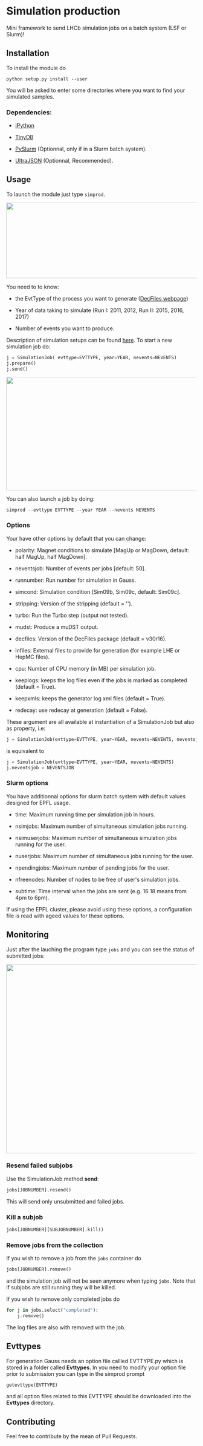 # Simulation production

Mini framework to send LHCb simulation jobs on a batch system (LSF or Slurm)!

## Installation

To install the module do

```
python setup.py install --user
```

You will be asked to enter some directories where you want to find your simulated samples.

### Dependencies:

* [IPython](https://ipython.org)

* [TinyDB](https://tinydb.readthedocs.io/en/latest/index.html)

* [PySlurm](https://github.com/PySlurm/pyslurm/wiki/Installing-PySlurm)  (Optionnal, only if in a Slurm batch system).

* [UltraJSON](https://github.com/esnme/ultrajson)  (Optionnal, Recommended).

## Usage

To launch the module just type `simprod`.

<p align="center">
<img width="600" height="200" src="https://github.com/marinang/SimulationProduction/blob/userinterface/etc/begin_interface.png">
</p>

You need to to know:

* the EvtType of the process you want to generate ([DecFiles webpage](http://lhcb-release-area.web.cern.ch/LHCb-release-area/DOC/decfiles/releases/dev/table_evttype.php))	

* Year of data taking to simulate (Run I: 2011, 2012, Run II: 2015, 2016, 2017)

* Number of events you want to produce.

Description of simulation setups can be found [here](https://github.com/marinang/SimulationProduction/tree/master/simprod/simjob/setup). To start a new simulation job do:

```python 
j = SimulationJob( evttype=EVTTYPE, year=YEAR, nevents=NEVENTS)
j.prepare()
j.send()
```

<p align="center">
<img width="750" height="300" src="https://github.com/marinang/SimulationProduction/blob/userinterface/etc/submission.png">
</p>

You can also launch a job by doing:

```
simprod --evttype EVTTYPE --year YEAR --nevents NEVENTS
```

### Options

Your have other options by default that you can change:

* polarity: Magnet conditions to simulate [MagUp or MagDown, default: half MagUp, half MagDown].

* neventsjob: Number of events per jobs [default: 50]. 

* runnumber: Run number for simulation in Gauss.

* simcond: Simulation condition [Sim09b, Sim09c, default: Sim09c].

* stripping: Version of the stripping (default = '').

* turbo: Run the Turbo step (output not tested).

* mudst: Produce a muDST output.

* decfiles: Version of the DecFiles package (default = v30r16).

* infiles: External files to provide for generation (for example LHE or HepMC files).

* cpu: Number of CPU memory (in MB) per simulation job.

* keeplogs: keeps the log files even if the jobs is marked as completed (default = True).

* keepxmls: keeps the generator log xml files (default = True).

* redecay: use redecay at generation (default = False).
	
These argument are all available at instantiation of a SimulationJob but also as property, i.e:

```python 
j = SimulationJob(evttype=EVTTYPE, year=YEAR, nevents=NEVENTS, neventsjob=NEVENTSJOB)
```

is equivalent to

```python 
j = SimulationJob(evttype=EVTTYPE, year=YEAR, nevents=NEVENTS)
j.neventsjob = NEVENTSJOB
```

### Slurm options

You have additionnal options for slurm batch system with default values designed for EPFL usage.

* time: Maximum running time per simulation job in hours.

* nsimjobs: Maximum number of simultaneous simulation jobs running.
		
* nsimuserjobs: Maximum number of simultaneous simulation jobs running for the user.
												
* nuserjobs: Maximum number of simultaneous jobs running for the user.
												
* npendingjobs: Maximum number of pending jobs for the user.

* nfreenodes: Number of nodes to be free of user's simulation jobs.
		
* subtime: Time interval when the jobs are sent (e.g. 16 18 means from 4pm to 6pm).

If using the EPFL cluster, please avoid using these options, a configuration file is read with ageed values for these options.

## Monitoring

Just after the lauching the program type `jobs` and you can see the status of submitted jobs:

<p align="center">
<img width="540" height="500" src="https://github.com/marinang/SimulationProduction/blob/userinterface/etc/monitor.png">
</p>

### Resend failed subjobs

Use the SimulationJob method **send**:
```python 
jobs[JOBNUMBER].resend()
```
This will send only unsubmitted and failed jobs.

### Kill a subjob

```python 
jobs[JOBNUMBER][SUBJOBNUMBER].kill()
```

### Remove jobs from the collection

If you wish to remove a job from the `jobs` container do

```python 
jobs[JOBNUMBER].remove()
```
and the simulation job will not be seen anymore when typing `jobs`. Note that if subjobs are still running they will be killed.

If you wish to remove only completed jobs do

```python 
for j in jobs.select("completed"):
    j.remove()
```
The log files are also with removed with the job.

## Evttypes

For generation Gauss needs an option file callled EVTTYPE.py which is stored in a folder called **Evttypes**. In you need to modify your option file prior to submission you can type in the simprod prompt 

```python
getevttype(EVTTYPE)
```

and all option files related to this EVTTYPE should be downloaded into the **Evttypes** directory.

## Contributing

Feel free to contribute by the mean of Pull Requests.
